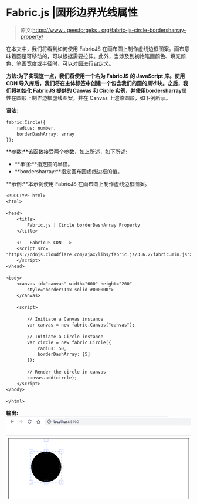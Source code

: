 # Fabric.js |圆形边界光线属性

> 原文:[https://www . geesforgeks . org/fabric-js-circle-bordersharray-property/](https://www.geeksforgeeks.org/fabric-js-circle-borderdasharray-property/)

在本文中，我们将看到如何使用 FabricJS 在画布圆上制作虚线边框图案。画布意味着圆是可移动的，可以根据需要拉伸。此外，当涉及到初始笔画颜色、填充颜色、笔画宽度或半径时，可以对圆进行自定义。

**方法:**为了实现这一点，我们将使用一个名为 FabricJS 的 JavaScript 库。使用 CDN 导入库后，我们将在主体标签中创建一个包含我们的圆的*画布*块。之后，我们将初始化 FabricJS 提供的 Canvas 和 Circle 实例，并使用**bordersharray**属性在圆形上制作边框虚线图案，并在 Canvas 上渲染圆形，如下例所示。

**语法:**

```
fabric.Circle({
    radius: number,
    borderDashArray: array
}); 
```

**参数:**该函数接受两个参数，如上所述，如下所述:

*   **半径:**指定圆的半径。
*   **bordersharray:**指定画布圆虚线边框的值。

**示例:**本示例使用 FabricJS 在画布圆上制作虚线边框图案。

```
<!DOCTYPE html>
<html>

<head>
    <title>
        Fabric.js | Circle borderDashArray Property
    </title>

    <!-- FabricJS CDN -->
    <script src=
"https://cdnjs.cloudflare.com/ajax/libs/fabric.js/3.6.2/fabric.min.js">
    </script>
</head>

<body>
    <canvas id="canvas" width="600" height="200" 
        style="border:1px solid #000000">
    </canvas>

    <script>

        // Initiate a Canvas instance
        var canvas = new fabric.Canvas("canvas");

        // Initiate a Circle instance
        var circle = new fabric.Circle({
            radius: 50,
            borderDashArray: [5]
        });

        // Render the circle in canvas
        canvas.add(circle);
    </script>
</body>

</html>
```

**输出:**
![](img/434c66383ffc1fe82667d2bf2e592acd.png)